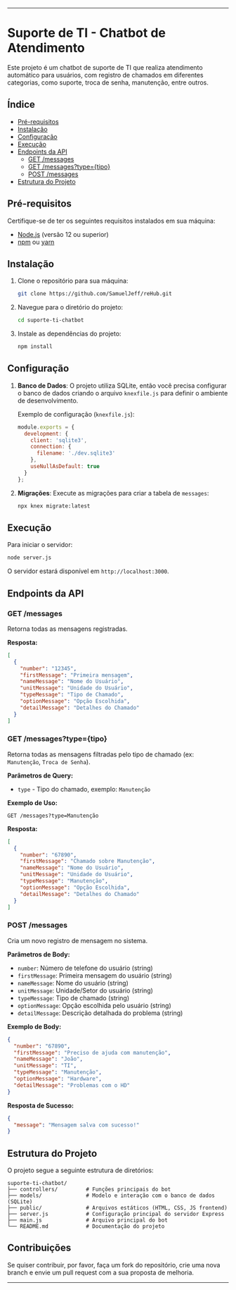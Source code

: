 
---

# Suporte de TI - Chatbot de Atendimento

Este projeto é um chatbot de suporte de TI que realiza atendimento automático para usuários, com registro de chamados em diferentes categorias, como suporte, troca de senha, manutenção, entre outros.

## Índice

- [Pré-requisitos](#pré-requisitos)
- [Instalação](#instalação)
- [Configuração](#configuração)
- [Execução](#execução)
- [Endpoints da API](#endpoints-da-api)
  - [GET /messages](#get-messages)
  - [GET /messages?type={tipo}](#get-messages-type)
  - [POST /messages](#post-messages)
- [Estrutura do Projeto](#estrutura-do-projeto)

## Pré-requisitos

Certifique-se de ter os seguintes requisitos instalados em sua máquina:

- [Node.js](https://nodejs.org/) (versão 12 ou superior)
- [npm](https://www.npmjs.com/get-npm) ou [yarn](https://yarnpkg.com/)

## Instalação

1. Clone o repositório para sua máquina:

   ```bash
   git clone https://github.com/SamuelJeff/reHub.git
   ```

2. Navegue para o diretório do projeto:

   ```bash
   cd suporte-ti-chatbot
   ```

3. Instale as dependências do projeto:

   ```bash
   npm install
   ```

## Configuração

1. **Banco de Dados**: O projeto utiliza SQLite, então você precisa configurar o banco de dados criando o arquivo `knexfile.js` para definir o ambiente de desenvolvimento.

   Exemplo de configuração (`knexfile.js`):

   ```js
   module.exports = {
     development: {
       client: 'sqlite3',
       connection: {
         filename: './dev.sqlite3'
       },
       useNullAsDefault: true
     }
   };
   ```

2. **Migrações**: Execute as migrações para criar a tabela de `messages`:

   ```bash
   npx knex migrate:latest
   ```

## Execução

Para iniciar o servidor:

```bash
node server.js
```

O servidor estará disponível em `http://localhost:3000`.

## Endpoints da API

### **GET /messages**

Retorna todas as mensagens registradas.

**Resposta:**

```json
[
  {
    "number": "12345",
    "firstMessage": "Primeira mensagem",
    "nameMessage": "Nome do Usuário",
    "unitMessage": "Unidade do Usuário",
    "typeMessage": "Tipo de Chamado",
    "optionMessage": "Opção Escolhida",
    "detailMessage": "Detalhes do Chamado"
  }
]
```

### **GET /messages?type={tipo}**

Retorna todas as mensagens filtradas pelo tipo de chamado (ex: `Manutenção`, `Troca de Senha`).

**Parâmetros de Query:**

- `type` - Tipo do chamado, exemplo: `Manutenção`

**Exemplo de Uso:**

```http
GET /messages?type=Manutenção
```

**Resposta:**

```json
[
  {
    "number": "67890",
    "firstMessage": "Chamado sobre Manutenção",
    "nameMessage": "Nome do Usuário",
    "unitMessage": "Unidade do Usuário",
    "typeMessage": "Manutenção",
    "optionMessage": "Opção Escolhida",
    "detailMessage": "Detalhes do Chamado"
  }
]
```

### **POST /messages**

Cria um novo registro de mensagem no sistema.

**Parâmetros de Body:**

- `number`: Número de telefone do usuário (string)
- `firstMessage`: Primeira mensagem do usuário (string)
- `nameMessage`: Nome do usuário (string)
- `unitMessage`: Unidade/Setor do usuário (string)
- `typeMessage`: Tipo de chamado (string)
- `optionMessage`: Opção escolhida pelo usuário (string)
- `detailMessage`: Descrição detalhada do problema (string)

**Exemplo de Body:**

```json
{
  "number": "67890",
  "firstMessage": "Preciso de ajuda com manutenção",
  "nameMessage": "João",
  "unitMessage": "TI",
  "typeMessage": "Manutenção",
  "optionMessage": "Hardware",
  "detailMessage": "Problemas com o HD"
}
```

**Resposta de Sucesso:**

```json
{
  "message": "Mensagem salva com sucesso!"
}
```

## Estrutura do Projeto

O projeto segue a seguinte estrutura de diretórios:

```
suporte-ti-chatbot/
├── controllers/         # Funções principais do bot
├── models/              # Modelo e interação com o banco de dados (SQLite)
├── public/              # Arquivos estáticos (HTML, CSS, JS frontend)
├── server.js            # Configuração principal do servidor Express
├── main.js              # Arquivo principal do bot
└── README.md            # Documentação do projeto
```

## Contribuições

Se quiser contribuir, por favor, faça um fork do repositório, crie uma nova branch e envie um pull request com a sua proposta de melhoria.

---